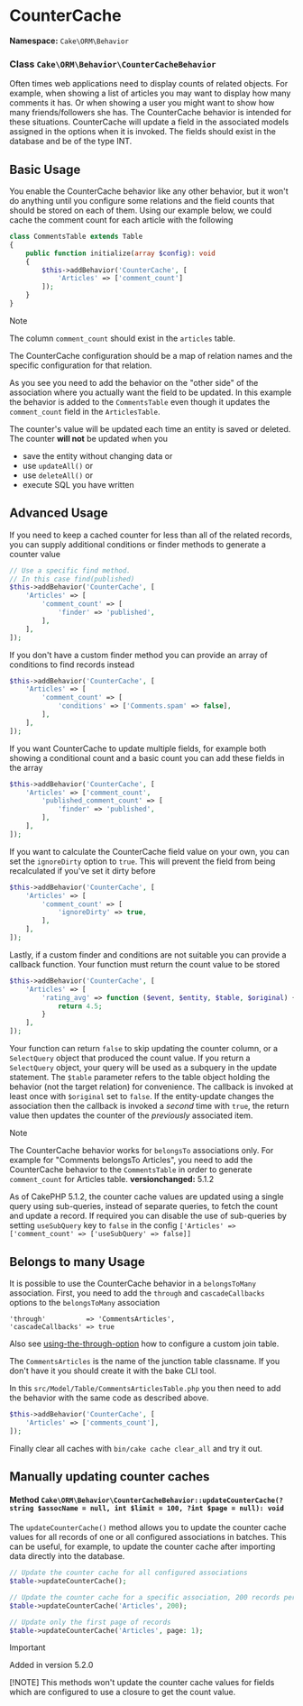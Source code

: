 # CounterCache

**Namespace:** `Cake\ORM\Behavior`


### Class `Cake\ORM\Behavior\CounterCacheBehavior`


Often times web applications need to display counts of related objects. For
example, when showing a list of articles you may want to display how many
comments it has. Or when showing a user you might want to show how many
friends/followers she has. The CounterCache behavior is intended for these
situations. CounterCache will update a field in the associated models assigned
in the options when it is invoked. The fields should exist in the database and
be of the type INT.

## Basic Usage

You enable the CounterCache behavior like any other behavior, but it won't do
anything until you configure some relations and the field counts that should be
stored on each of them. Using our example below, we could cache the comment
count for each article with the following

```php
class CommentsTable extends Table
{
    public function initialize(array $config): void
    {
        $this->addBehavior('CounterCache', [
            'Articles' => ['comment_count']
        ]);
    }
}
```
> [!NOTE]
> The column `comment_count` should exist in the `articles` table.
>
The CounterCache configuration should be a map of relation names and the
specific configuration for that relation.

As you see you need to add the behavior on the "other side" of the association
where you actually want the field to be updated. In this example the behavior
is added to the `CommentsTable` even though it updates the `comment_count`
field in the `ArticlesTable`.

The counter's value will be updated each time an entity is saved or deleted.
The counter **will not** be updated when you

- save the entity without changing data or
- use `updateAll()` or
- use `deleteAll()` or
- execute SQL you have written

## Advanced Usage

If you need to keep a cached counter for less than all of the related records,
you can supply additional conditions or finder methods to generate a
counter value
```php
// Use a specific find method.
// In this case find(published)
$this->addBehavior('CounterCache', [
    'Articles' => [
        'comment_count' => [
            'finder' => 'published',
        ],
    ],
]);
```
If you don't have a custom finder method you can provide an array of conditions
to find records instead
```php
$this->addBehavior('CounterCache', [
    'Articles' => [
        'comment_count' => [
            'conditions' => ['Comments.spam' => false],
        ],
    ],
]);
```
If you want CounterCache to update multiple fields, for example both showing a
conditional count and a basic count you can add these fields in the array
```php
$this->addBehavior('CounterCache', [
    'Articles' => ['comment_count',
        'published_comment_count' => [
            'finder' => 'published',
        ],
    ],
]);
```
If you want to calculate the CounterCache field value on your own, you can set
the `ignoreDirty` option to `true`.
This will prevent the field from being recalculated if you've set it dirty
before
```php
$this->addBehavior('CounterCache', [
    'Articles' => [
        'comment_count' => [
            'ignoreDirty' => true,
        ],
    ],
]);
```
Lastly, if a custom finder and conditions are not suitable you can provide
a callback function. Your function must return the count value to be stored
```php
$this->addBehavior('CounterCache', [
    'Articles' => [
        'rating_avg' => function ($event, $entity, $table, $original) {
            return 4.5;
        }
    ],
]);
```
Your function can return `false` to skip updating the counter column, or
a `SelectQuery` object that produced the count value. If you return a `SelectQuery`
object, your query will be used as a subquery in the update statement.  The
`$table` parameter refers to the table object holding the behavior (not the
target relation) for convenience. The callback is invoked at least once with
`$original` set to `false`. If the entity-update changes the association
then the callback is invoked a *second* time with `true`, the return value
then updates the counter of the *previously* associated item.

> [!NOTE]
> The CounterCache behavior works for `belongsTo` associations only. For
> example for "Comments belongsTo Articles", you need to add the CounterCache
> behavior to the `CommentsTable` in order to generate `comment_count` for
> Articles table.
> **versionchanged:** 5.1.2

As of CakePHP 5.1.2, the counter cache values are updated using a single
query using sub-queries, instead of separate queries, to fetch the count and
update a record. If required you can disable the use of sub-queries by
setting `useSubQuery` key to `false` in the config
`['Articles' => ['comment_count' => ['useSubQuery' => false]]`

## Belongs to many Usage

It is possible to use the CounterCache behavior in a `belongsToMany` association.
First, you need to add the `through` and `cascadeCallbacks` options to the
`belongsToMany` association
```
'through'          => 'CommentsArticles',
'cascadeCallbacks' => true
```
Also see [using-the-through-option](/en/orm/associations.md#using-the-through-option) how to configure a custom join table.

The `CommentsArticles` is the name of the junction table classname.
If you don't have it you should create it with the bake CLI tool.

In this `src/Model/Table/CommentsArticlesTable.php` you then need to add the behavior
with the same code as described above.
```php
$this->addBehavior('CounterCache', [
    'Articles' => ['comments_count'],
]);
```
Finally clear all caches with `bin/cake cache clear_all` and try it out.

## Manually updating counter caches

#### Method `Cake\ORM\Behavior\CounterCacheBehavior::updateCounterCache(?string $assocName = null, int $limit = 100, ?int $page = null): void`


The `updateCounterCache()` method allows you to update the counter cache values
for all records of one or all configured associations in batches. This can be useful,
for example, to update the counter cache after importing data directly into the database.
```php
// Update the counter cache for all configured associations
$table->updateCounterCache();

// Update the counter cache for a specific association, 200 records per batch
$table->updateCounterCache('Articles', 200);

// Update only the first page of records
$table->updateCounterCache('Articles', page: 1);
```

> [!IMPORTANT]
> Added in version 5.2.0
>
> [!NOTE]
> This methods won't update the counter cache values for fields which are
> configured to use a closure to get the count value.
>
